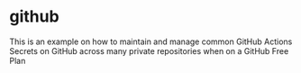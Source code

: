 # github

This is an example on how to maintain and manage common GitHub Actions Secrets on GitHub across many private repositories when on a GitHub Free Plan
